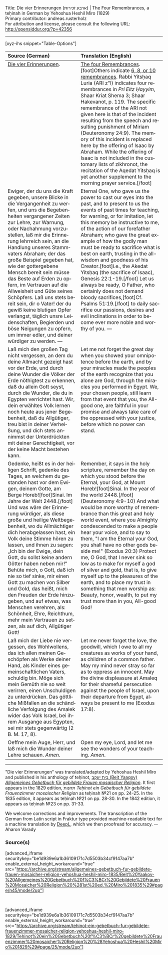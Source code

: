 <html>
<head></head>
<body>
Title: Die vier Erinnerungen (ארבע זכירות) | The Four Remembrances, a teḥinah in German by Yehoshua Heshil Miro (1829)<br />
Primary contributor: andreas.rusterholz<br />
For attribution and license, please consult the following URL: <a href="http://opensiddur.org/?p=42356">http://opensiddur.org/?p=42356</a>
<p />
<hr />

[xyz-ihs snippet="Table-Options"]<table style="margin-left: auto; margin-right: auto;" class="draggable">
<thead><tr><th id="x" style="text-align: left;">Source (German)</th><th style="text-align: left;">Translation (English)</th></tr></thead>
<tbody>
<tr><td style="vertical-align:top;">
<div class="german" lang="de">
<u>Die vier Erinnerungen</u>.
</div></td>

<td style="vertical-align:top;">
<div class="english" lang="en">
<u>The four Remembrances</u>.[foot]Others indicate <a href="https://www.chabad.org/library/article_cdo/aid/2263399/jewish/What-Are-the-Six-Remembrances.htm">6, 8, or 10 remembrances</a>. Rabbi Yitsḥaq Luria (ARI z"l) indicates four remembrances in <em>Pri Eitz Ḥayyim</em>, Shaar Kriat Shema 3; Shaar Hakevanot, p. 119. The specific remembrance of the ARI not given here is that of the incident resulting from the speech and resulting punishment of Miriam (Deuteronomy 24:9). The memory of this incident is replaced here by the offering of Isaac by Abraham. While the offering of Isaac is not included in the customary lists of zikhronot, the recitation of the Aqedat Yitsḥaq is yet another supplement to the morning prayer service.[/foot]
</div></td></tr>


<tr><td style="vertical-align:top;">
<div class="german" lang="de">
Ewiger, der du uns die Kraft gegeben, unsere Blicke in die Vergangenheit zu werfen, und uns die Begebenheiten vergangener Zeiten zur Lehre, zur Warnung, oder Nachahmung vorzustellen, laß mir die Erinnerung lehrreich sein, an die Handlung unseres Stammvaters Abraham; der das große Beispiel gegeben hat, wie der gottergebene Mensch bereit sein müsse das Beste auf Erden zu opfern, im Vertrauen auf die Allweisheit und Güte seines Schöpfers. Laß uns stets bereit sein, dir o Vater! der du gewiß keine blutigen Opfer verlangst, täglich unsre Leidenschaften, Begierden und böse Neigungen zu opfern, um immer edler, und deiner würdiger zu werden. — 
</div></td>

<td style="vertical-align:top;">
<div class="english" lang="en">
Eternal One, who gave us the power to cast our eyes into the past, and to present to us the events of past times for teaching, for warning, or for imitation, let this memory be instructive to me, of the action of our forefather Abraham; who gave the great example of how the godly man must be ready to sacrifice what is best on earth, trusting in the all-wisdom and goodness of his Creator.[foot]i.e., the Akedat Yitsḥaq (the sacrifice of Isaac), Genesis 22:1-19.[/foot] Let us always be ready, O Father, who certainly does not demand bloody sacrifices,[foot]Cf. Psalms 51:19.[/foot] to daily sacrifice our passions, desires and evil inclinations in order to become ever more noble and worthy of you. — 
</div></td></tr>


<tr><td style="vertical-align:top;">
<div class="german" lang="de">
Laß mich den großen Tag nicht vergessen, an dem du deine Allmacht gezeigt hast vor der Erde, und durch deine Wunder die Völker der Erde nöthigtest zu erkennen, daß du allein Gott seyst, durch die Wunder, die du in Egypten verrichtet hast. Wir, dein erwähltes Volk lernen noch heute aus jener Begebenheit, daß du Allgütiger, treu bist in deiner Verheißung, und dich stets annimmst der Unterdrückten mit deiner Gerechtigkeit, vor der keine Macht bestehen kann.
</div></td>

<td style="vertical-align:top;">
<div class="english" lang="en">
Let me not forget the great day when you showed your omnipotence before the earth, and by your miracles made the peoples of the earth recognize that you alone are God, through the miracles you performed in Egypt. We, your chosen people, still learn from that event that you, the All-good one, are faithful in your promise and always take care of the oppressed with your justice, before which no power can stand.
</div></td></tr>


<tr><td style="vertical-align:top;">
<div class="german" lang="de">
Gedenke, heißt es in der heiligen Schrift, gedenke des Tages, an welchem du gestanden hast vor dem Ewigen, deinem Gotte, am Berge Horeb![foot]Sinai. Im Jahre der Welt 2448.[/foot] Und was wäre der Erinnerung würdiger, als diese große und heilige Weltbegebenheit, wo du Allmächtiger dich herabgelassen hast, ein Volk deine Stimme hören zu lassen, und ihnen zu sagen: „Ich bin der Ewige, dein Gott, du sollst keine andern Götter haben neben mir!” Behüte mich, o Gott, daß ich nie so tief sinke, mir einen Gott zu machen von Silber und Gold, das heißt, mich den Freuden der Erde hinzugeben, und auf etwas, was Menschen verehren, als: Schönheit, Ehre, Reichthum, mehr mein Vertrauen zu setzen, als auf dich, Allgütiger Gott! 
</div></td>

<td style="vertical-align:top;">
<div class="english" lang="en">
Remember, it says in the holy scripture, remember the day on which you stood before the Eternal, your God, at Mount Horeb![foot]Sinai. In the year of the world 2448.[/foot] <span class="citation">(Deuteronomy 4:9-10)</span> And what would be more worthy of remembrance than this great and holy world event, where you Almighty condescended to make a people hear your voice, and to say to them, "I am the Eternal your God, you shall have no other gods beside me!" <span class="citation">(Exodus 20:3)</span> Protect me, O God, that I never sink so low as to make for myself a god of silver and gold, that is, to give myself up to the pleasures of the earth, and to place my trust in something that men worship as: Beauty, honor, wealth, to put my trust more than in you, All-good God! 
</div></td></tr>


<tr><td style="vertical-align:top;">
<div class="german" lang="de">
Laß mich der Liebe nie vergessen, des Wohlwollens, das ich allen meinen Geschöpfen als Werke deiner Hand, als Kinder eines gemeinschaftlichen Vaters, schuldig bin. Möge sich mein Gemüth nie so weit verirren, einen Unschuldigen zu unterdrücken. Das göttliche Mißfallen an die schändliche Verfolgung des Amalek wider das Volk Israel, bei ihrem Ausgange aus Egypten, sei mir stets gegenwärtig <span class="citation">(2 B. M. 17, 8)</span>. 
</div></td>

<td style="vertical-align:top;">
<div class="english" lang="en">
Let me never forget the love, the goodwill, which I owe to all my creatures as works of your hand, as children of a common father. May my mind never stray so far as to oppress an innocent. May the divine displeasure at Amaleq for their shameful persecution against the people of Israel, upon their departure from Egypt, always be present to me <span class="citation">(Exodus 17:8)</span>. 
</div></td></tr>


<tr><td style="vertical-align:top;">
<div class="german" lang="de">
Oeffne mein Auge, Herr, und laß mich die Wunder deiner Lehre schauen. <em>Amen</em>.
</div></td>

<td style="vertical-align:top;">
<div class="english" lang="en">
Open my eye, Lord, and let me see the wonders of your teaching. <em>Amen</em>.
</div></td></tr>
</tbody></table>

<hr />

"Die vier Erinnerungen" was translated/adapted by Yehoshua Heshil Miro and published in his anthology of teḥinot, <a href="/?p=41365">בית יעקב (Beit Yaaqov) <em>Allgemeines Gebetbuch für gebildete Frauen mosaischer Religion</em></a>. It first appears in the 1829 edition, תחנות <em>Teḥinot ein Gebetbuch für gebildete Frauenzimmer mosaischer Religion</em> as teḥinah №21 on pp. 24-25. In the 1835 edition, it appears as teḥinah №21 on pp. 28-30. In the 1842 edition, it appears as teḥinah №23 on pp. 31-33.

We welcome corrections and improvements. The transcription of the German from Latin script in Fraktur type provided machine-readable text for a machine translation by <a href="https://www.deepl.com/en/translator">DeepL</a>, which we then proofread for accuracy. --Aharon Varady
 

<h3>Source(s)</h3>

[advanced_iframe securitykey="be1d939e6a1b36109171c7d5503b34cf9147aa7b" enable_external_height_workaround="true" src="https://archive.org/stream/allgemeines-gebetbuch-fur-gebildete-frauen-mosaicher-religion-yehoshua-heshil-miro-1835/Beit%20Yaakov-%20Allgemeines%20Gebetbuch%20f%C3%BCr%20Gebildete%20Frauen%20Mosaicher%20Religion%20%281st%20ed.%20Miro%201835%29#page/n45/mode/2up"]
 
&nbsp;

[advanced_iframe securitykey="be1d939e6a1b36109171c7d5503b34cf9147aa7b" enable_external_height_workaround="true" src="https://archive.org/stream/tehinot-ein-gebetbuch-fur-gebildete-frauenzimmer-mosaicher-religion-yehoshua-heshil-miro-1829/Tehinot%20ein%20Gebetbuch%20f%C3%BCr%20gebildete%20Frauenzimmer%20mosaicher%20Religion%20%28Yehoshua%20Heshil%20Miro%201829%29#page/25/mode/2up"]

&nbsp;
</body>
</html>